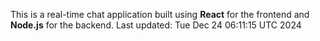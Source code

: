 This is a real-time chat application built using **React** for the frontend and **Node.js** for the backend.
Last updated: Tue Dec 24 06:11:15 UTC 2024
